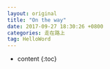 ```yaml
---
layout: original
title: "On the way"
date: 2017-09-27 18:30:26 +0800 
categories: 走在路上
tag: HelloWord
---
```

* content
{:toc}


<!-- more -->
